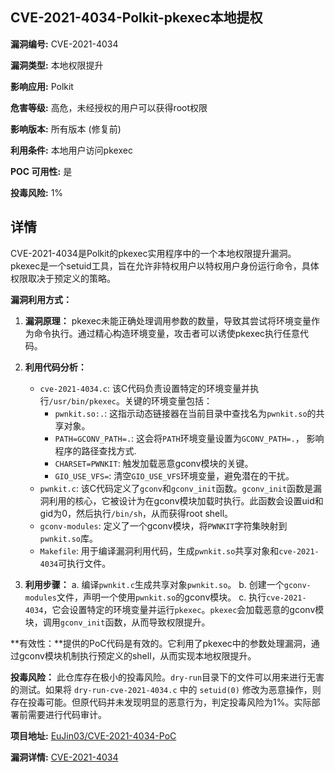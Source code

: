 ## CVE-2021-4034-Polkit-pkexec本地提权

**漏洞编号:** CVE-2021-4034

**漏洞类型:** 本地权限提升

**影响应用:** Polkit

**危害等级:** 高危，未经授权的用户可以获得root权限

**影响版本:** 所有版本 (修复前)

**利用条件:** 本地用户访问pkexec

**POC 可用性:** 是

**投毒风险:** 1%

## 详情

CVE-2021-4034是Polkit的pkexec实用程序中的一个本地权限提升漏洞。pkexec是一个setuid工具，旨在允许非特权用户以特权用户身份运行命令，具体权限取决于预定义的策略。

**漏洞利用方式：**

1.  **漏洞原理：** pkexec未能正确处理调用参数的数量，导致其尝试将环境变量作为命令执行。通过精心构造环境变量，攻击者可以诱使pkexec执行任意代码。

2.  **利用代码分析：**
    *   `cve-2021-4034.c`:  该C代码负责设置特定的环境变量并执行`/usr/bin/pkexec`。关键的环境变量包括：
        *   `pwnkit.so:.`:  这指示动态链接器在当前目录中查找名为`pwnkit.so`的共享对象。
        *   `PATH=GCONV_PATH=.`:  这会将`PATH`环境变量设置为`GCONV_PATH=.`， 影响程序的路径查找方式.
        *   `CHARSET=PWNKIT`: 触发加载恶意gconv模块的关键。
        *   `GIO_USE_VFS=`: 清空`GIO_USE_VFS`环境变量，避免潜在的干扰。
    *   `pwnkit.c`:  该C代码定义了`gconv`和`gconv_init`函数。`gconv_init`函数是漏洞利用的核心，它被设计为在gconv模块加载时执行。此函数会设置uid和gid为0，然后执行`/bin/sh`，从而获得root shell。
    *   `gconv-modules`: 定义了一个gconv模块，将`PWNKIT`字符集映射到`pwnkit.so`库。
    *   `Makefile`:  用于编译漏洞利用代码，生成`pwnkit.so`共享对象和`cve-2021-4034`可执行文件。

3.  **利用步骤：**
    a.  编译`pwnkit.c`生成共享对象`pwnkit.so`。
    b.  创建一个`gconv-modules`文件，声明一个使用`pwnkit.so`的gconv模块。
    c.  执行`cve-2021-4034`，它会设置特定的环境变量并运行`pkexec`。`pkexec`会加载恶意的gconv模块，调用`gconv_init`函数，从而导致权限提升。

**有效性：**提供的PoC代码是有效的。它利用了pkexec中的参数处理漏洞，通过gconv模块机制执行预定义的shell，从而实现本地权限提升。

**投毒风险：** 此仓库存在极小的投毒风险。`dry-run`目录下的文件可以用来进行无害的测试。如果将 `dry-run-cve-2021-4034.c` 中的 `setuid(0)` 修改为恶意操作，则存在投毒可能。但原代码并未发现明显的恶意行为，判定投毒风险为1%。实际部署前需要进行代码审计。

**项目地址:** [EuJin03/CVE-2021-4034-PoC](https://github.com/EuJin03/CVE-2021-4034-PoC)

**漏洞详情:** [CVE-2021-4034](https://nvd.nist.gov/vuln/detail/CVE-2021-4034)